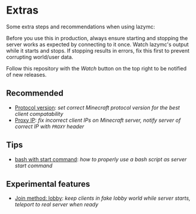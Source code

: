 # Extras

Some extra steps and recommendations when using lazymc:

Before you use this in production, always ensure starting and stopping the
server works as expected by connecting to it once. Watch lazymc's output while
it starts and stops. If stopping results in errors, fix this first to prevent
corrupting world/user data.

Follow this repository with the _Watch_ button on the top right to be notified
of new releases.

## Recommended

- [Protocol version](./protocol-version.md):
  _set correct Minecraft protocol version for the best client compatability_
- [Proxy IP](./proxy-ip.md):
  _fix incorrect client IPs on Minecraft server, notify server of correct IP with `PROXY` header_

## Tips

- [bash with start command](./command_bash.md):
  _how to properly use a bash script as server start command_

## Experimental features

- [Join method: lobby](./join-method-lobby.md):
  _keep clients in fake lobby world while server starts, teleport to real server when ready_
